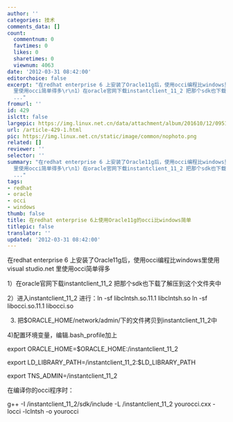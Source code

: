 ```yaml
---
author: ''
categories: 技术
comments_data: []
count:
  commentnum: 0
  favtimes: 0
  likes: 0
  sharetimes: 0
  viewnum: 4063
date: '2012-03-31 08:42:00'
editorchoice: false
excerpt: "在redhat enterprise 6 上安装了Oracle11g后，使用occi编程比windows里使用visual studio.net
  里使用occi简单得多\r\n1）在oracle官网下载instantclient_11_2 把那个sdk也下载了解压到这个文件夹中\r\n2）进入instantclien
  ..."
fromurl: ''
id: 429
islctt: false
largepic: https://img.linux.net.cn/data/attachment/album/201610/12/095124vr9cmdgilii8rrwr.png
url: /article-429-1.html
pic: https://img.linux.net.cn/static/image/common/nophoto.png
related: []
reviewer: ''
selector: ''
summary: "在redhat enterprise 6 上安装了Oracle11g后，使用occi编程比windows里使用visual studio.net
  里使用occi简单得多\r\n1）在oracle官网下载instantclient_11_2 把那个sdk也下载了解压到这个文件夹中\r\n2）进入instantclien
  ..."
tags:
- redhat
- oracle
- occi
- windows
thumb: false
title: 在redhat enterprise 6上使用Oracle11g的occi比windows简单
titlepic: false
translator: ''
updated: '2012-03-31 08:42:00'
---
```


 在redhat enterprise 6 上安装了Oracle11g后，使用occi编程比windows里使用visual studio.net 里使用occi简单得多


1）在oracle官网下载instantclient\_11\_2 把那个sdk也下载了解压到这个文件夹中


2）进入instantclient\_11\_2 进行：ln -sf libclntsh.so.11.1 libclntsh.so ln -sf libocci.so.11.1 libocci.so


3) 把$ORACLE\_HOME/network/admin/下的文件拷贝到instantclient\_11\_2中


4)配置环境变量，编辑.bash\_profile加上


export ORACLE\_HOME=$ORACLE\_HOME:/instantclient\_11\_2


export LD\_LIBRARY\_PATH=/instantclient\_11\_2:$LD\_LIBRARY\_PATH


export TNS\_ADMIN=/instantclient\_11\_2


 在编译你的occi程序时：


g++ -I /instantclient\_11\_2/sdk/include -L /instantclient\_11\_2 yourocci.cxx -locci -lclntsh -o yourocci